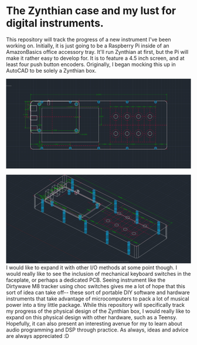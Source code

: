 # The Zynthian case and my lust for digital instruments.

This repository will track the progress of a new instrument I've been working on. Initially, it is just going to be a Raspberry Pi inside of an AmazonBasics office accessory tray. It'll run Zynthian at first,  but the Pi will make it rather easy to develop for. It is to feature a 4.5 inch screen, and at least four push button encoders. Originally, I began mocking this up in AutoCAD to be solely a Zynthian box.

![image-20220324230209441](images/image-20220324230209441.png)

![image-20220324230833403](images/image-20220324230833403.png)
I would like to expand it with other I/O methods at some point though. I would really like to see the inclusion of mechanical keyboard switches in the faceplate, or perhaps a dedicated PCB. Seeing instrument like the Dirtywave M8 tracker using choc switches gives me a lot of hope that this sort of idea can take off-- these sort of portable DIY software and hardware instruments that take advantage of microcomputers to pack a lot of musical power into a tiny little package. While this repository will specifically track my progress of the physical design of the Zynthian box, I would really like to expand on this physical design with other hardware, such as a Teensy. Hopefully, it can also present an interesting avenue for my to learn about audio programming and DSP through practice. As always, ideas and advice are always appreciated :D
